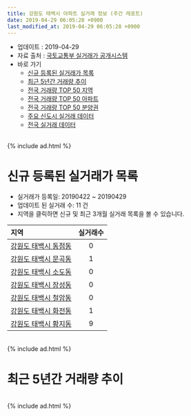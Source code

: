 ```yaml
---
title: 강원도 태백시 아파트 실거래 정보 (주간 레포트)
date: 2019-04-29 06:05:28 +0900
last_modified_at: 2019-04-29 06:05:28 +0900
---
```


* 업데이트 : 2019-04-29
* 자료 출처 : [국토교통부 실거래가 공개시스템](http://rt.molit.go.kr)
* 바로 가기
    * [신규 등록된 실거래가 목록](#신규-등록된-실거래가-목록)
    * [최근 5년간 거래량 추이](#최근-5년간-거래량-추이)
    * [전국 거래량 TOP 50 지역](https://inasie.github.io/apt-trade-info/최근-3개월-전국에서-가장-거래가-많이-발생한-지역)
    * [전국 거래량 TOP 50 아파트](https://inasie.github.io/apt-trade-info/최근-3개월-전국에서-가장-거래가-많이-발생한-아파트)
    * [전국 거래량 TOP 50 분양권](https://inasie.github.io/apt-trade-info/최근-3개월-전국에서-가장-거래가-많이-발생한-분양권)
    * [주요 신도시 실거래 데이터](https://inasie.github.io/apt-trade-info/주요-신도시)
    * [전국 실거래 데이터](https://inasie.github.io/apt-trade-info/전국)

<br>
{% include ad.html %}
<br>

# 신규 등록된 실거래가 목록
* 실거래가 등록일: 20190422 ~ 20190429
* 업데이트 된 실거래 수: 11 건
* 지역을 클릭하면 신규 및 최근 3개월 실거래 목록을 볼 수 있습니다.


|지역|실거래수|
|:---|:---:|
|[강원도 태백시 동점동](https://inasie.github.io/apt-trade-info/강원도-태백시-동점동)|0|
|[강원도 태백시 문곡동](https://inasie.github.io/apt-trade-info/강원도-태백시-문곡동)|1|
|[강원도 태백시 소도동](https://inasie.github.io/apt-trade-info/강원도-태백시-소도동)|0|
|[강원도 태백시 장성동](https://inasie.github.io/apt-trade-info/강원도-태백시-장성동)|0|
|[강원도 태백시 철암동](https://inasie.github.io/apt-trade-info/강원도-태백시-철암동)|0|
|[강원도 태백시 화전동](https://inasie.github.io/apt-trade-info/강원도-태백시-화전동)|1|
|[강원도 태백시 황지동](https://inasie.github.io/apt-trade-info/강원도-태백시-황지동)|9|


<br>
{% include ad.html %}
<br>

# 최근 5년간 거래량 추이


<div style="width:100%;">
    <canvas id="deal_progress" height="200"></canvas>
</div>

<script>
new Chart(document.getElementById("deal_progress"), {
    type: 'line',
    data: {
        labels: ['201404','201405','201406','201407','201408','201409','201410','201411','201412','201501','201502','201503','201504','201505','201506','201507','201508','201509','201510','201511','201512','201601','201602','201603','201604','201605','201606','201607','201608','201609','201610','201611','201612','201701','201702','201703','201704','201705','201706','201707','201708','201709','201710','201711','201712','201801','201802','201803','201804','201805','201806','201807','201808','201809','201810','201811','201812','201901','201902','201903','201904'],
        datasets: [{
            label: '매매',
            pointRadius: 1,
            data: [66, 53, 51, 87, 81, 56, 62, 47, 35, 34, 39, 58, 65, 41, 56, 47, 53, 68, 56, 58, 68, 35, 50, 59, 42, 47, 55, 50, 38, 36, 44, 32, 18, 33, 45, 55, 41, 34, 61, 33, 56, 43, 35, 44, 36, 43, 36, 45, 36, 32, 35, 39, 44, 41, 60, 32, 44, 41, 39, 43, 21],
            borderColor: "rgba(255, 201, 14, 1)",
            backgroundColor: "rgba(255, 201, 14, 0.5)",
            fill: false,
            lineTension: 0
        },{
            label: '전월세',
            pointRadius: 1,
            data: [25, 25, 17, 34, 125, 64, 64, 36, 21, 20, 31, 35, 31, 23, 19, 30, 88, 43, 28, 31, 23, 25, 47, 36, 26, 30, 18, 27, 79, 42, 39, 29, 28, 28, 46, 32, 37, 35, 19, 38, 67, 30, 28, 15, 34, 22, 47, 40, 35, 21, 20, 17, 48, 30, 29, 21, 23, 21, 35, 35, 17],
            borderColor: "rgba(0, 141, 185, 1)",
            backgroundColor: "rgba(0, 141, 185, 0.5)",
            fill: false,
            lineTension: 0
        }
        ]
    },
    options: {
        responsive: true,
        title: {
            display: false
        },
        tooltips: {
            mode: 'index',
            intersect: false
        },
        hover: {
            mode: 'nearest',
            intersect: true
        },
        scales: {
            xAxes: [{
                display: true,
                scaleLabel: {
                    display: true,
                    labelString: '년/월'
                }
            }],
            yAxes: [{
                display: true,
                ticks: {
                    suggestedMin: 0,
                },
                scaleLabel: {
                    display: true,
                    labelString: '실거래 수'
                }
            }]
        }
    }
});

</script>


<br>
{% include ad.html %}
<br>

